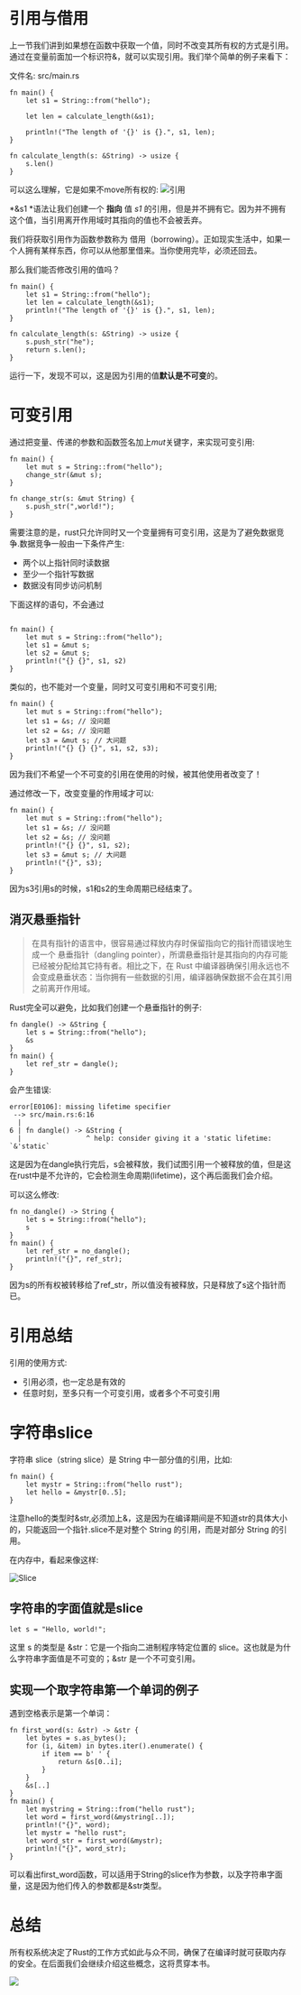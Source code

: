 # 引用与借用

上一节我们讲到如果想在函数中获取一个值，同时不改变其所有权的方式是引用。通过在变量前面加一个标识符&，就可以实现引用。我们举个简单的例子来看下：

文件名: src/main.rs
```
fn main() {
    let s1 = String::from("hello");

    let len = calculate_length(&s1);

    println!("The length of '{}' is {}.", s1, len);
}

fn calculate_length(s: &String) -> usize {
    s.len()
}
```

可以这么理解，它是如果不move所有权的:
![引用](/imgs/4-ref.svg)

*&s1 *语法让我们创建一个 **指向** 值 *s1* 的引用，但是并不拥有它。因为并不拥有这个值，当引用离开作用域时其指向的值也不会被丢弃。

我们将获取引用作为函数参数称为 借用（borrowing）。正如现实生活中，如果一个人拥有某样东西，你可以从他那里借来。当你使用完毕，必须还回去。

那么我们能否修改引用的值吗？
```
fn main() {
    let s1 = String::from("hello");
    let len = calculate_length(&s1);
    println!("The length of '{}' is {}.", s1, len);
}

fn calculate_length(s: &String) -> usize {
    s.push_str("he");
    return s.len();
}
```

运行一下，发现不可以，这是因为引用的值**默认是不可变**的。

# 可变引用

通过把变量、传递的参数和函数签名加上*mut*关键字，来实现可变引用:

```
fn main() {
    let mut s = String::from("hello");
    change_str(&mut s);
}

fn change_str(s: &mut String) {
    s.push_str(",world!");
}
```

需要注意的是，rust只允许同时又一个变量拥有可变引用，这是为了避免数据竞争.数据竞争一般由一下条件产生:
- 两个以上指针同时读数据
- 至少一个指针写数据
- 数据没有同步访问机制

下面这样的语句，不会通过
```

fn main() {
    let mut s = String::from("hello");
    let s1 = &mut s;
    let s2 = &mut s;
    println!("{} {}", s1, s2)
}
```

类似的，也不能对一个变量，同时又可变引用和不可变引用;
```
fn main() {
    let mut s = String::from("hello");
    let s1 = &s; // 没问题
    let s2 = &s; // 没问题
    let s3 = &mut s; // 大问题
    println!("{} {} {}", s1, s2, s3);
}
```
因为我们不希望一个不可变的引用在使用的时候，被其他使用者改变了！

通过修改一下，改变变量的作用域才可以:
```
fn main() {
    let mut s = String::from("hello");
    let s1 = &s; // 没问题
    let s2 = &s; // 没问题
    println!("{} {}", s1, s2);
    let s3 = &mut s; // 大问题
    println!("{}", s3);
}
```
因为s3引用s的时候，s1和s2的生命周期已经结束了。

## 消灭悬垂指针

> 在具有指针的语言中，很容易通过释放内存时保留指向它的指针而错误地生成一个 悬垂指针（dangling pointer），所谓悬垂指针是其指向的内存可能已经被分配给其它持有者。相比之下，在 Rust 中编译器确保引用永远也不会变成悬垂状态：当你拥有一些数据的引用，编译器确保数据不会在其引用之前离开作用域。

Rust完全可以避免，比如我们创建一个悬垂指针的例子:

```
fn dangle() -> &String {
    let s = String::from("hello");
    &s
}
fn main() {
    let ref_str = dangle();
}
```
会产生错误:
```
error[E0106]: missing lifetime specifier
 --> src/main.rs:6:16
  |
6 | fn dangle() -> &String {
  |                ^ help: consider giving it a 'static lifetime: `&'static`
```

这是因为在dangle执行完后，s会被释放，我们试图引用一个被释放的值，但是这在rust中是不允许的，它会检测生命周期(lifetime)，这个再后面我们会介绍。

可以这么修改:

```
fn no_dangle() -> String {
    let s = String::from("hello");
    s
}
fn main() {
    let ref_str = no_dangle();
    println!("{}", ref_str);
}

```
因为s的所有权被转移给了ref_str，所以值没有被释放，只是释放了s这个指针而已。

# 引用总结
引用的使用方式:
- 引用必须，也一定总是有效的
- 任意时刻，至多只有一个可变引用，或者多个不可变引用

# 字符串slice

字符串 slice（string slice）是 String 中一部分值的引用，比如:

```
fn main() {
    let mystr = String::from("hello rust");
    let hello = &mystr[0..5];
}
```
注意hello的类型时&str,必须加上&，这是因为在编译期间是不知道str的具体大小的，只能返回一个指针.slice不是对整个 String 的引用，而是对部分 String 的引用。

在内存中，看起来像这样:

![Slice](/imgs/4-2-slice.svg)

## 字符串的字面值就是slice

```
let s = "Hello, world!";
```
这里 s 的类型是 &str：它是一个指向二进制程序特定位置的 slice。这也就是为什么字符串字面值是不可变的；&str 是一个不可变引用。

## 实现一个取字符串第一个单词的例子

遇到空格表示是第一个单词：

```
fn first_word(s: &str) -> &str {
    let bytes = s.as_bytes();
    for (i, &item) in bytes.iter().enumerate() {
        if item == b' ' {
            return &s[0..i];
        }
    }
    &s[..]
}
fn main() {
    let mystring = String::from("hello rust");
    let word = first_word(&mystring[..]);
    println!("{}", word);
    let mystr = "hello rust";
    let word_str = first_word(&mystr);
    println!("{}", word_str);
}
```

可以看出first_word函数，可以适用于String的slice作为参数，以及字符串字面量，这是因为他们传入的参数都是&str类型。

# 总结

所有权系统决定了Rust的工作方式如此与众不同，确保了在编译时就可获取内存的安全。在后面我们会继续介绍这些概念，这将贯穿本书。

![](/imgs/JOJO-TO-BE-CONTINUED.gif)